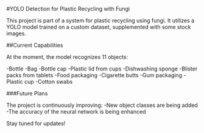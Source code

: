 #YOLO Detection for Plastic Recycling with Fungi

This project is part of a system for plastic recycling using fungi. It utilizes a YOLO model trained on a custom dataset, supplemented with some stock images.

##Current Capabilities

At the moment, the model recognizes 11 objects:

-Bottle
-Bag
-Bottle cap
-Plastic lid from cups
-Dishwashing sponge
-Blister packs from tablets
-Food packaging
-Cigarette butts
-Gum packaging
-Plastic cup
-Cotton swabs

###Future Plans

The project is continuously improving:
-New object classes are being added
-The accuracy of the neural network is being enhanced

Stay tuned for updates!
